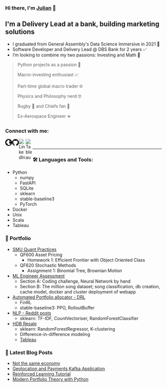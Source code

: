 ﻿
### Hi there, I'm [Julian][LinkedIn] 👋 


## I'm a Delivery Lead at a bank, building marketing solutions

- I graduated from General Assembly's Data Science Immersive in 2021 🌱
- Software Developer and Delivery Lead @ DBS Bank for 2 years ✅
- I’m looking to combine my two passions: Investing and Math 👯  
> Python projects as a passion 🐍
> 
> Macro-investing enthusiast 📈
>
> Part-time global macro trader 🌐
> 
> Physics and Philosophy nerd 🤓
> 
> Rugby 🏉 and Chiefs fan 🏈
> 
> Ex-Aerospace Engineer ✈️


### Connect with me:

[<img align="left" alt="medium articles" width="22px" src="https://raw.githubusercontent.com/iconic/open-iconic/master/svg/globe.svg" />][blog]
[<img align="left" alt="github" width="22px" src="https://raw.githubusercontent.com/github/explore/78df643247d429f6cc873026c0622819ad797942/topics/github/github.png" />][github]
[<img align="left" alt="LinkedIn" width="22px" src="https://cdn.jsdelivr.net/npm/simple-icons@v3/icons/linkedin.svg" />][linkedin]
[<img align="left" alt="Tableau" width="22px" src="https://cdn.jsdelivr.net/npm/simple-icons@3.13.0/icons/tableau.svg" />][tableau]

<br/>

---
### 🛠️ Languages and Tools:

- Python
   	- numpy
   	- FastAPI
   	- SQLite
	- sklearn
	- stable-baseline3
	- PyTorch
- Docker
- Unix
- Scala
- Tableau

### 📁 Portfolio

- [SMU Quant Practices](https://github.com/changjulian17/mqf_practice)
	- QF600 Asset Pricing
		- Homework 1: Efficient Frontier with Object Oriented Class
	- QF620 Stochastic Methods
		- Assignment 1: Binomial Tree, Brownian Motion
- [ML Engineer Assessment](https://github.com/changjulian17/MLEassessment)
	- Section A: Coding challenge, Neural Network by hand
	- Section B: The million song dataset; song classification, db creation, cache model, docker and cluster deployment  of webapp
- [Automated Portfolio allocator - DRL](https://github.com/changjulian17/DataSciencePortfolio/tree/main/Investment_Portfolio)
	- FinRL
	- stable-baseline3: PPO, RolloutBuffer
- [NLP - Reddit posts](https://github.com/changjulian17/DataSciencePortfolio/tree/main/NLP_Classification) 
	- sklearn: TF-IDF, CountVectoriser, RandomForestClassifier
- [HDB Resale](https://github.com/changjulian17/resale_HDB)
	- sklearn: RandomForestRegressor, K-clustering
	- Difference-in-difference modeling
	- [Tableau](https://public.tableau.com/app/profile/julian.chang/viz/FirstDashboard_16315416189430/HDB_Res_Map)


### 📕 Latest Blog Posts

<!-- BLOG-POST-LIST:START -->
- [Not the same economy](https://medium.com/@changjulian17/not-the-same-economy-9394f374229e)
- [Geolocation and Payments Kafka Application](https://medium.com/@changjulian17/geolocation-and-payments-kafka-application-96add0a5171)
- [Reinforced Learning Tutorial](https://medium.com/@changjulian17/reinforced-learning-tutorial-fecd51b44c)
- [Modern Portfolio Theory with Python](https://medium.com/@changjulian17/modern-portfolio-theory-with-python-f33c9f517cd4)


[blog]: https://medium.com/@changjulian17
[github]: https://github.com/changjulian17
[linkedin]: https://www.linkedin.com/in/julian-chang/
[tableau]: https://public.tableau.com/app/profile/julian.chang

